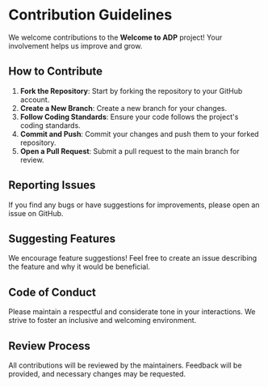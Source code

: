 # Contribution Guidelines

We welcome contributions to the **Welcome to ADP** project! Your involvement helps us improve and grow.

## How to Contribute

1. **Fork the Repository**: Start by forking the repository to your GitHub account.
2. **Create a New Branch**: Create a new branch for your changes.
3. **Follow Coding Standards**: Ensure your code follows the project's coding standards.
4. **Commit and Push**: Commit your changes and push them to your forked repository.
5. **Open a Pull Request**: Submit a pull request to the main branch for review.

## Reporting Issues

If you find any bugs or have suggestions for improvements, please open an issue on GitHub.

## Suggesting Features

We encourage feature suggestions! Feel free to create an issue describing the feature and why it would be beneficial.

## Code of Conduct

Please maintain a respectful and considerate tone in your interactions. We strive to foster an inclusive and welcoming environment.

## Review Process

All contributions will be reviewed by the maintainers. Feedback will be provided, and necessary changes may be requested.
